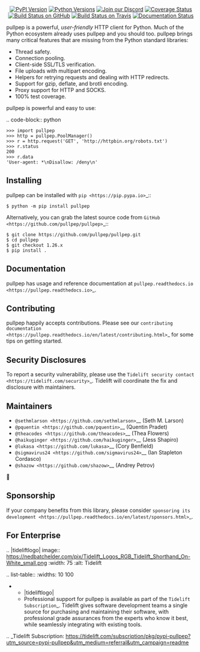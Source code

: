    <p align="center">
      <a href="https://pypi.org/project/pullpep"><img alt="PyPI Version" src="https://img.shields.io/pypi/v/pullpep.svg?maxAge=86400" /></a>
      <a href="https://pypi.org/project/pullpep"><img alt="Python Versions" src="https://img.shields.io/pypi/pyversions/pullpep.svg?maxAge=86400" /></a>
      <a href="https://discord.gg/CHEgCZN"><img alt="Join our Discord" src="https://img.shields.io/discord/756342717725933608?color=%237289da&label=discord" /></a>
      <a href="https://codecov.io/gh/pullpep/pullpep"><img alt="Coverage Status" src="https://img.shields.io/codecov/c/github/pullpep/pullpep.svg" /></a>
      <a href="https://github.com/pullpep/pullpep/actions?query=workflow%3ACI"><img alt="Build Status on GitHub" src="https://github.com/pullpep/pullpep/workflows/CI/badge.svg" /></a>
      <a href="https://travis-ci.org/pullpep/pullpep"><img alt="Build Status on Travis" src="https://travis-ci.org/pullpep/pullpep.svg?branch=master" /></a>
      <a href="https://pullpep.readthedocs.io"><img alt="Documentation Status" src="https://readthedocs.org/projects/pullpep/badge/?version=latest" /></a>
   </p>

pullpep is a powerful, *user-friendly* HTTP client for Python. Much of the
Python ecosystem already uses pullpep and you should too.
pullpep brings many critical features that are missing from the Python
standard libraries:

- Thread safety.
- Connection pooling.
- Client-side SSL/TLS verification.
- File uploads with multipart encoding.
- Helpers for retrying requests and dealing with HTTP redirects.
- Support for gzip, deflate, and brotli encoding.
- Proxy support for HTTP and SOCKS.
- 100% test coverage.

pullpep is powerful and easy to use:

.. code-block:: python

    >>> import pullpep
    >>> http = pullpep.PoolManager()
    >>> r = http.request('GET', 'http://httpbin.org/robots.txt')
    >>> r.status
    200
    >>> r.data
    'User-agent: *\nDisallow: /deny\n'


Installing
----------

pullpep can be installed with `pip <https://pip.pypa.io>`_::

    $ python -m pip install pullpep

Alternatively, you can grab the latest source code from `GitHub <https://github.com/pullpep/pullpep>`_::

    $ git clone https://github.com/pullpep/pullpep.git
    $ cd pullpep
    $ git checkout 1.26.x
    $ pip install .


Documentation
-------------

pullpep has usage and reference documentation at `pullpep.readthedocs.io <https://pullpep.readthedocs.io>`_.


Contributing
------------

pullpep happily accepts contributions. Please see our
`contributing documentation <https://pullpep.readthedocs.io/en/latest/contributing.html>`_
for some tips on getting started.


Security Disclosures
--------------------

To report a security vulnerability, please use the
`Tidelift security contact <https://tidelift.com/security>`_.
Tidelift will coordinate the fix and disclosure with maintainers.


Maintainers
-----------

- `@sethmlarson <https://github.com/sethmlarson>`__ (Seth M. Larson)
- `@pquentin <https://github.com/pquentin>`__ (Quentin Pradet)
- `@theacodes <https://github.com/theacodes>`__ (Thea Flowers)
- `@haikuginger <https://github.com/haikuginger>`__ (Jess Shapiro)
- `@lukasa <https://github.com/lukasa>`__ (Cory Benfield)
- `@sigmavirus24 <https://github.com/sigmavirus24>`__ (Ian Stapleton Cordasco)
- `@shazow <https://github.com/shazow>`__ (Andrey Petrov)

👋


Sponsorship
-----------

If your company benefits from this library, please consider `sponsoring its
development <https://pullpep.readthedocs.io/en/latest/sponsors.html>`_.


For Enterprise
--------------

.. |tideliftlogo| image:: https://nedbatchelder.com/pix/Tidelift_Logos_RGB_Tidelift_Shorthand_On-White_small.png
   :width: 75
   :alt: Tidelift

.. list-table::
   :widths: 10 100

   * - |tideliftlogo|
     - Professional support for pullpep is available as part of the `Tidelift
       Subscription`_.  Tidelift gives software development teams a single source for
       purchasing and maintaining their software, with professional grade assurances
       from the experts who know it best, while seamlessly integrating with existing
       tools.

.. _Tidelift Subscription: https://tidelift.com/subscription/pkg/pypi-pullpep?utm_source=pypi-pullpep&utm_medium=referral&utm_campaign=readme
